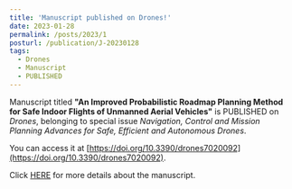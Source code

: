 ```yaml
---
title: 'Manuscript published on Drones!'
date: 2023-01-28
permalink: /posts/2023/1
posturl: /publication/J-20230128
tags:
  - Drones
  - Manuscript
  - PUBLISHED
---
```


Manuscript titled **"An Improved Probabilistic Roadmap Planning Method for Safe Indoor Flights of Unmanned Aerial Vehicles"**
is PUBLISHED on <i>Drones</i>, 
belonging to special issue <i>Navigation, Control and Mission Planning Advances for Safe, Efficient and Autonomous Drones</i>.

You can access it at [https://doi.org/10.3390/drones7020092](https://doi.org/10.3390/drones7020092).

Click [HERE](/publication/J-20230128) for more details about the manuscript.
